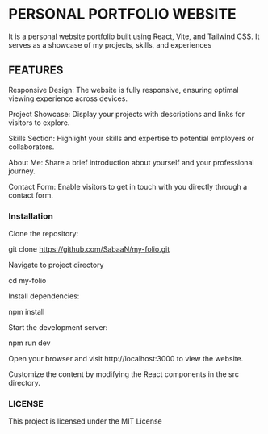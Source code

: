 # PERSONAL PORTFOLIO WEBSITE

It is a personal website portfolio built using React, Vite, and Tailwind CSS. It serves as a showcase of my projects, skills, and experiences

## FEATURES


Responsive Design: The website is fully responsive, ensuring optimal viewing experience across devices.


Project Showcase: Display your projects with descriptions and links for visitors to explore.


Skills Section: Highlight your skills and expertise to potential employers or collaborators.


About Me: Share a brief introduction about yourself and your professional journey.


Contact Form: Enable visitors to get in touch with you directly through a contact form.

### Installation

Clone the repository:

git clone https://github.com/SabaaN/my-folio.git


Navigate to project directory

cd my-folio


Install dependencies:


npm install


Start the development server:


npm run dev


Open your browser and visit http://localhost:3000 to view the website.


Customize the content by modifying the React components in the src directory.

### LICENSE

This project is licensed under the MIT License
